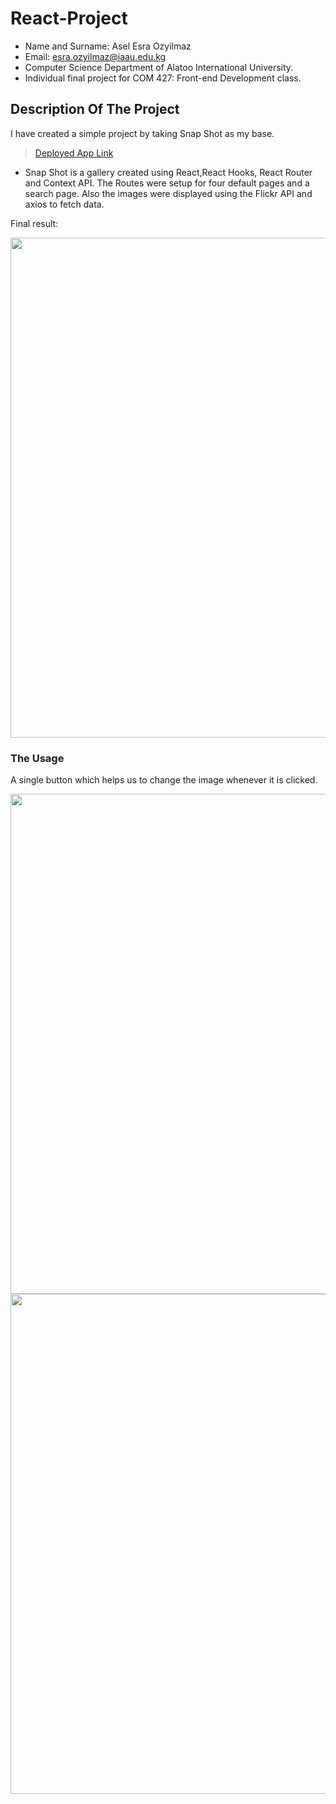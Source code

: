 React-Project
==================================================================

- Name and Surname: Asel Esra Ozyilmaz
- Email: esra.ozyilmaz@iaau.edu.kg
- Computer Science Department of Alatoo International University.
- Individual final project for COM 427: Front-end Development class.

## Description Of The Project

I have created a simple project by taking Snap Shot as my base.

> [Deployed App Link](https://front-end-final-project-nef5p7zx1-aselesra.vercel.app/)

- Snap Shot is a gallery created using React,React Hooks, React Router and Context API. The Routes were setup for four default pages and a search page. Also the images were displayed using the Flickr API and axios to fetch data.


Final result:

<img src="https://user-images.githubusercontent.com/64264345/207440192-8d63f02f-36a7-40cc-ad48-57c44fa9f44b.png" width="800">

### The Usage

A single button which helps us to change the image whenever it is clicked.

<img src="https://user-images.githubusercontent.com/64264345/207440164-0f8fd1be-fefb-40c6-918d-34d26984321f.png" width="800">

<img src="https://user-images.githubusercontent.com/64264345/207440197-6ee9aa36-e9fb-4525-95c6-9880acfb3c9c.png" width="800">



